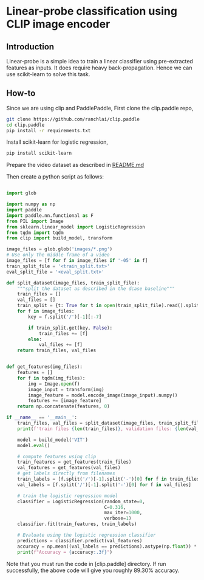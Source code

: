 # Linear-probe classification using CLIP image encoder

## Introduction
Linear-probe is a simple idea to train a linear classifier using pre-extracted features as inputs.
It does require heavy back-propagation. Hence we can use scikit-learn to solve this task.

## How-to

Since we are using clip and PaddlePaddle,
First clone the clip.paddle repo,
``` sh
git clone https://github.com/ranchlai/clip.paddle
cd clip.paddle
pip install -r requirements.txt
```

Install scikit-learn for logistic regression,
``` sh
pip install scikit-learn
```

Prepare the video dataset as described in [README.md](README.md)

Then create a python script as follows:
``` python

import glob

import numpy as np
import paddle
import paddle.nn.functional as F
from PIL import Image
from sklearn.linear_model import LogisticRegression
from tqdm import tqdm
from clip import build_model, transform

image_files = glob.glob('images/*.png')
# Use only the middle frame of a video
image_files = [f for f in image_files if '-05' in f]
train_split_file = '<train_split.txt>'
eval_split_file = '<eval_split.txt>'

def split_dataset(image_files, train_split_file):
    """split the dataset as described in the dcase baseline"""
    train_files = []
    val_files = []
    train_split = {t: True for t in open(train_split_file).read().split('\n') if len(t)>0}
    for f in image_files:
        key = f.split('/')[-1][:-7]

        if train_split.get(key, False):
            train_files += [f]
        else:
            val_files += [f]
    return train_files, val_files


def get_features(img_files):
    features = []
    for f in tqdm(img_files):
        img = Image.open(f)
        image_input = transform(img)
        image_feature = model.encode_image(image_input).numpy()
        features += [image_feature]
    return np.concatenate(features, 0)

if __name__ == '__main__':
    train_files, val_files = split_dataset(image_files, train_split_file)
    print(f'train files {len(train_files)}, validation files: {len(val_files)}')

    model = build_model('VIT')
    model.eval()

    # compute features using clip
    train_features = get_features(train_files)
    val_features = get_features(val_files)
    # get labels directly from filenames
    train_labels = [f.split('/')[-1].split('-')[0] for f in train_files]
    val_labels = [f.split('/')[-1].split('-')[0] for f in val_files]

    # train the logistic regression model
    classifier = LogisticRegression(random_state=0,
                                    C=0.316,
                                    max_iter=1000,
                                    verbose=1)
    classifier.fit(train_features, train_labels)

    # Evaluate using the logistic regression classifier
    predictions = classifier.predict(val_features)
    accuracy = np.mean((val_labels == predictions).astype(np.float)) * 100.
    print(f"Accuracy = {accuracy:.3f}")

```

Note that you must run the code in [clip.paddle] directory. If run successfully, the above code will give you roughly 89.30% accuracy.

